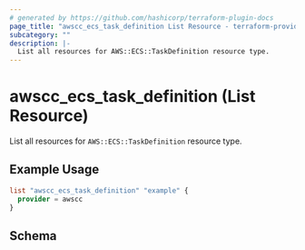 ```yaml
---
# generated by https://github.com/hashicorp/terraform-plugin-docs
page_title: "awscc_ecs_task_definition List Resource - terraform-provider-awscc"
subcategory: ""
description: |-
  List all resources for AWS::ECS::TaskDefinition resource type.
---
```


# awscc_ecs_task_definition (List Resource)

List all resources for `AWS::ECS::TaskDefinition` resource type.

## Example Usage

```terraform
list "awscc_ecs_task_definition" "example" {
  provider = awscc
}
```

<!-- schema generated by tfplugindocs -->
## Schema
